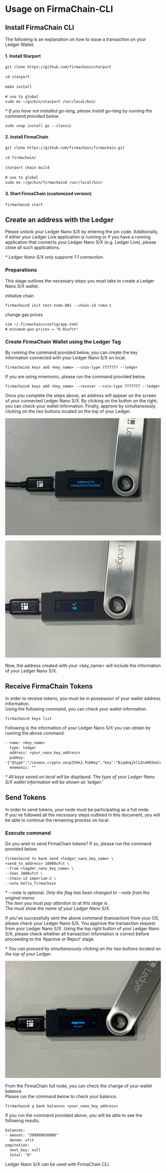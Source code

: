 # Usage on FirmaChain-CLI

## Install FirmaChain CLI

The following is an explanation on how to issue a transaction on your Ledger Wallet.

#### 1. Install Starport

```
git clone https://github.com/firmachain/starport

cd starport

make install

# use to global
sudo mv ~/go/bin/starport /usr/local/bin/
```

_\* If you have not installed go-lang, please install go-lang by running the command provided below._

```
sudo snap install go --classic
```

#### 2. Install FirmaChain

```
git clone https://github.com/firmachain/firmachain.git

cd firmachain/

starport chain build

# use to global
sudo mv ~/go/bin/firmachaind /usr/local/bin/
```

#### 3. Start FirmaChain (customized version)

```
firmachaind start
```

## Create an address with the Ledger

Please unlock your Ledger Nano S/X by entering the pin code. Additionally, if either your Ledger Live application is running or if you have a running application that connects your Ledger Nano S/X (e.g. Ledger Live), please close all such applications.&#x20;

_\* Ledger Nano S/X only supports 1:1 connection._

### Preparations

This stage outlines the necessary steps you must take to create a Ledger Nano S/X wallet.

initialize chain

```
firmachaind init test-node-001 --chain-id roma-1
```

change gas prices

```
vim ~/.firmachain/config/app.toml
# minimum-gas-prices = "0.01ufct"
```

### Create FirmaChain Wallet using the Ledger Tag

By running the command provided below, you can create the key information connected with your Ledger Nano S/X on local.

```
firmachaind keys add <key_name> --coin-type 7777777 --ledger
```

If you are using mnemonic, please run the command provided below.

```
firmachaind keys add <key_name> --recover --coin-type 7777777 --ledger
```

Once you complete the steps above, an address will appear on the screen of your connected Ledger Nano S/X. By clicking on the button on the right, you can check your wallet information. Finally, approve by simultaneously clicking on the two buttons located on the top of your Ledger.

![](<../../.gitbook/assets/image (8).png>)

![](<../../.gitbook/assets/image (33).png>)

Now, the address created with your \<key\_name> will include the information of your Ledger Nano S/X.

## Receive FirmaChain Tokens <a href="#b6bc" id="b6bc"></a>

In order to receive tokens, you must be in possession of your wallet address information.\
Using the following command, you can check your wallet information.

```
firmachaind keys list
```

Following is the information of your Ledger Nano S/X you can obtain by running the above command.

```
- name: <key_name>
  type: ledger
  address: <your_nano_key_address>
  pubkey: '{"@type":"/cosmos.crypto.secp256k1.PubKey","key":"Biqdmqjkl12na092mald9andiqaxz"}'
  mnemonic: ""
```

_\* All keys saved on local will be displayed. The type of your Ledger Nano S/X wallet information will be shown as ‘ledger.’_

## Send Tokens

In order to send tokens, your node must be participating as a full node. \
If you’ve followed all the necessary steps outlined in this document, you will be able to continue the remaining process on local.

### Execute command

Do you wish to send FirmaChain tokens? If so, please run the command provided below.

```
firmachaind tx bank send <ledger_nano_key_name> \
<send_to_address> 10000ufct \
--from <legder_nano_key_name> \
--fees 2000ufct \
--chain-id imperium-2 \
--note hello_firmachain
```

_\* --note_ is optional. _Only the flag has been changed to --note from the original memo._\
&#x20; _The item you must pay attention to at this stage is ._ \
&#x20; _The  must show the name of your Ledger Nano S/X._

If you’ve successfully sent the above command (transaction) from your OS, please check your Ledger Nano S/X. You approve the transaction request from your Ledger Nano S/X. Using the top right button of your Ledger Nano S/X, please check whether all transaction information is correct before proceeding to the ‘Approve or Reject’ stage.

_\* You can proceed by simultaneously clicking on the two buttons located on the top of your Ledger._

![](<../../.gitbook/assets/image (7).png>)

From the FirmaChain full node, you can check the change of your wallet balance.\
Please run the command below to check your balance.

```
firmachaind q bank balances <your_nano_key_address>
```

If you run the command provided above, you will be able to see the following results.

```
balances:
- amount: "399999936000"
  denom: ufct
pagination:
  next_key: null
  total: "0"
```

Ledger Nano S/X can be used with FirmaChain CLI.
